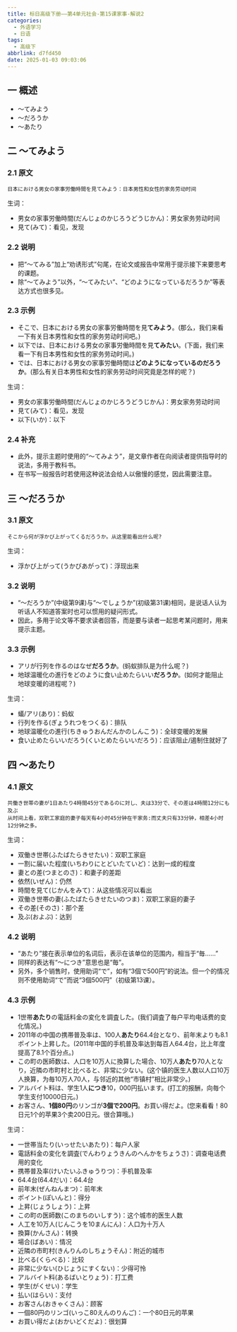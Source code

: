 ```yaml
---
title: 标日高级下册——第4单元社会-第15课家事-解说2
categories:
  - 外语学习
  - 日语
tags:
  - 高级下
abbrlink: d7fd450
date: 2025-01-03 09:03:06
---
```

## 一 概述

* ～てみよう
* ～だろうか
* ～あたり

<!--more-->

## 二  ～てみよう

### 2.1 原文

```
日本における男女の家事労働時間を見てみよう：日本男性和女性的家务劳动时间
```

生词：

* 男女の家事労働時間(だんじょのかじろうどうじかん)：男女家务劳动时间
* 見て(みて)：看见，发现

### 2.2 说明

* 把“～てみる”加上“劝诱形式”句尾，在论文或报告中常用于提示接下来要思考的课题。
* 除“～てみよう”以外，“～てみたい”、“どのようになっているだろうか”等表达方式也很多见。

### 2.3 示例

* そこで、日本における男女の家事労働時間を見**てみよう**。(那么，我们来看一下有关日本男性和女性的家务劳动时间吧。)
* 以下では、日本における男女の家事労働時間を見**てみたい**。(下面，我们来看一下有日本男性和女性的家务劳动时间。)
* では、日本における男女の家事労働時間は**どのようになっているのだろうか**。(那么有关日本男性和女性的家务劳动时间究竟是怎样的呢？)

生词：

* 男女の家事労働時間(だんじょのかじろうどうじかん)：男女家务劳动时间
* 見て(みて)：看见，发现
* 以下(いか)：以下

### 2.4 补充

* 此外，提示主题时使用的“～てみよう”，是文章作者在向阅读者提供指导时的说法，多用于教科书。
* 在书写一般报告时若使用这种说法会给人以傲慢的感觉，因此需要注意。

## 三 ～だろうか

### 3.1 原文

```
そこから何が浮かび上がってくるだろうか。从这里能看出什么呢?
```

生词：

* 浮かび上がって(うかびあがって)：浮现出来

### 3.2 说明

* “～だろうか”(中级第9课)与“～でしょうか”(初级第31课)相同，是说话人认为听话人不知道答案时也可以惯用的疑问形式。
* 因此，多用于论文等不要求读者回答，而是要与读者一起思考某问题时，用来提示主题。

### 3.3 示例

* アリが行列を作るのはなぜ**だろうか**。(蚂蚁排队是为什么呢？)
* 地球温暖化の進行をどのように食い止めたらいい**だろうか**。(如何才能阻止地球变暖的进程呢？)

生词：

* 蟻/アリ(あり)：蚂蚁
* 行列を作る(ぎょうれつをつくる)：排队
* 地球温暖化の進行(ちきゅうおんだんかのしんこう)：全球变暖的发展
* 食い止めたらいいだろう(くいとめたらいいだろう)：应该阻止/遏制住就好了

## 四 ～あたり

### 4.1 原文

```
共働き世帯の妻が1日あたり4時間45分であるのに対し、夫は33分で、その差は4時間12分にも及ぶ
从时间上看，双职工家庭的妻子每天有4小时45分钟在干家务:而丈夫只有33分钟，相差4小时12分钟之多。
```

生词：

* 双働き世帯(ふたばたらきせたい)：双职工家庭
* 一割に届いた程度(いちわりにとどいたていど)：达到一成的程度
* 妻との差(つまとのさ)：和妻子的差距
* 依然(いぜん)：仍然
* 時間を見て(じかんをみて)：从这些情况可以看出
* 双働き世帯の妻(ふたばたらきせたいのつま)：双职工家庭的妻子
* その差(そのさ)：那个差
* 及ぶ(およぶ)：达到

### 4.2 说明

* “あたり”接在表示单位的名词后，表示在该单位的范围内，相当于“毎……”
* 同样的表达有“～につき”意思也是“毎”。
* 另外，多个销售时，使用助词“で”，如有“3個で500円”的说法。但一个的情况则不使用助词“で”而说“3個500円”（初级第13课）。

### 4.3 示例

* 1世帯**あたり**の電話料金の変化を調査した。(我们调査了毎户平均电话费的变化情况。)
* 2011年の中国の携帯普及率は、100人**あたり**64.4台となり、前年末よりも8.1ポイント上昇した。(2011年中国的手机普及率达到每百人64.4台，比上年度提高了8.1个百分点。)
* この町の医師数は、人口を10万人に換算した場合、10万人**あたり**70人となり，近隣の市町村と比べると、非常に少ない。(这个镇的医生人数以人口10万人换算，为毎10万人70人，与邻近的其他“市镇村”相比非常少。)
* アルバイト料は、学生1人**につき**10，000円払います。(打工的报酬，向毎个学生支付10000日元。)
* お客さん、**1個80円**のリンゴが**3個で200円**。お買い得だよ。(您来看看！80日元1个的苹果3个卖200日元。很合算哦。)

生词：

* 一世帯当たり(いっせたいあたり)：每户人家
* 電話料金の変化を調査(でんわりょうきんのへんかをちょうさ)：调查电话费用的变化
* 携帯普及率(けいたいふきゅうりつ)：手机普及率
* 64.4台(64.4だい)：64.4台
* 前年末(ぜんねんまつ)：前年末
* ポイント(ぽいんと)：得分
* 上昇(じょうしょう)：上昇
* この町の医師数(このまちのいしすう)：这个城市的医生人数
* 人工を10万人(じんこうを10まんにん)：人口为十万人
* 換算(かんさん)：转换
* 場合(ばあい)：情况
* 近隣の市町村(きんりんのしちょうそん)：附近的城市
* 比べる(くらべる)：比较
* 非常に少ない(ひじょうにすくない)：少得可怜
* アルバイト料(あるばいとりょう)：打工费
* 学生(がくせい)：学生
* 払い(はらい)：支付
* お客さん(おきゃくさん)：顾客
* 一個80円のリンゴ(いっこ80えんのりんご)：一个80日元的苹果
* お買い得だよ(おかいどくだよ)：很划算